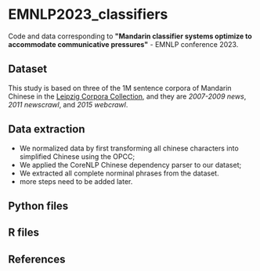 # EMNLP2023_classifiers
Code and data corresponding to **"Mandarin classifier systems optimize to accommodate communicative pressures"** - EMNLP conference 2023.
## Dataset
This study is based on three of the 1M sentence corpora of Mandarin Chinese in the [Leipzig Corpora Collection](https://wortschatz.uni-leipzig.de/en/download), and they are *2007-2009 news*, *2011 newscrawl*, and *2015 webcrawl*.
## Data extraction
* We normalized data by first transforming all chinese characters into simplified Chinese using the OPCC;
* We applied the CoreNLP Chinese dependency parser to our dataset;
* We extracted all complete norminal phrases from the dataset.
* more steps need to be added later.

## Python files

## R files

## References

